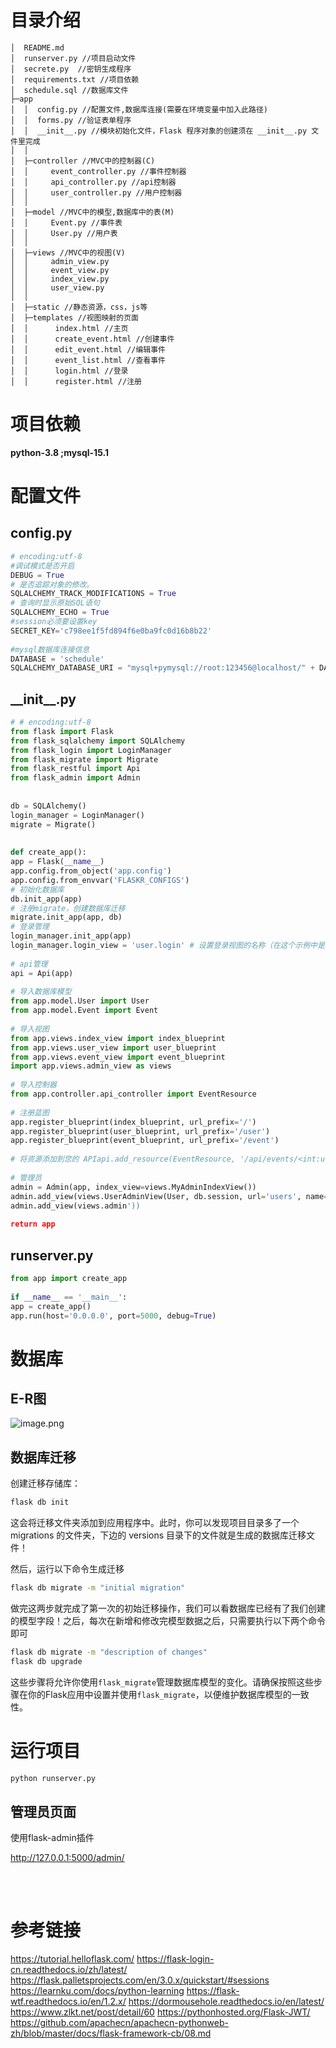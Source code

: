 # 目录介绍

```
│  README.md
│  runserver.py //项目启动文件
│  secrete.py  //密钥生成程序
│  requirements.txt //项目依赖
│  schedule.sql //数据库文件
├─app
│  │  config.py //配置文件,数据库连接(需要在环境变量中加入此路径)
│  │  forms.py //验证表单程序
│  │  __init__.py //模块初始化文件，Flask 程序对象的创建须在 __init__.py 文件里完成
│  │
│  ├─controller //MVC中的控制器(C)
│  │     event_controller.py //事件控制器
│  │     api_controller.py //api控制器
│  │     user_controller.py //用户控制器
│  │  
│  ├─model //MVC中的模型,数据库中的表(M)
│  │     Event.py //事件表
│  │     User.py //用户表
│  │
│  ├─views //MVC中的视图(V)
│  │     admin_view.py
│  │     event_view.py
│  │     index_view.py
│  │     user_view.py
│  │ 
│  ├─static //静态资源，css，js等
│  ├─templates //视图映射的页面
│  │      index.html //主页
│  │      create_event.html //创建事件
│  │      edit_event.html //编辑事件
│  │      event_list.html //查看事件
│  │      login.html //登录
│  │      register.html //注册

```

# 项目依赖

**python-3.8 ;mysql-15.1**

# 配置文件

## config.py

```python
# encoding:utf-8  
#调试模式是否开启  
DEBUG = True  
# 是否追踪对象的修改。  
SQLALCHEMY_TRACK_MODIFICATIONS = True  
# 查询时显示原始SQL语句  
SQLALCHEMY_ECHO = True  
#session必须要设置key  
SECRET_KEY='c798ee1f5fd894f6e0ba9fc0d16b8b22'  
  
#mysql数据库连接信息  
DATABASE = 'schedule'  
SQLALCHEMY_DATABASE_URI = "mysql+pymysql://root:123456@localhost/" + DATABASE
```

## \_\_init\_\_.py

```python
# # encoding:utf-8  
from flask import Flask  
from flask_sqlalchemy import SQLAlchemy  
from flask_login import LoginManager  
from flask_migrate import Migrate  
from flask_restful import Api  
from flask_admin import Admin  
  
  
db = SQLAlchemy()  
login_manager = LoginManager()  
migrate = Migrate()  
  
  
def create_app():  
app = Flask(__name__)  
app.config.from_object('app.config')  
app.config.from_envvar('FLASKR_CONFIGS')  
# 初始化数据库  
db.init_app(app)  
# 注册migrate，创建数据库迁移  
migrate.init_app(app, db)  
# 登录管理  
login_manager.init_app(app)  
login_manager.login_view = 'user.login' # 设置登录视图的名称（在这个示例中是 'user.login'）  
  
# api管理  
api = Api(app)  
  
# 导入数据库模型  
from app.model.User import User  
from app.model.Event import Event  
  
# 导入视图  
from app.views.index_view import index_blueprint  
from app.views.user_view import user_blueprint  
from app.views.event_view import event_blueprint  
import app.views.admin_view as views  
  
# 导入控制器  
from app.controller.api_controller import EventResource  
  
# 注册蓝图  
app.register_blueprint(index_blueprint, url_prefix='/')  
app.register_blueprint(user_blueprint, url_prefix='/user')  
app.register_blueprint(event_blueprint, url_prefix='/event')  
  
# 将资源添加到您的 APIapi.add_resource(EventResource, '/api/events/<int:user_id>')  
  
# 管理员  
admin = Admin(app, index_view=views.MyAdminIndexView())  
admin.add_view(views.UserAdminView(User, db.session, url='users', name='users', endpoint='users_admin'))  
admin.add_view(views.admin'))  
  
return app
```

## runserver.py

```python
from app import create_app  
  
if __name__ == '__main__':  
app = create_app()  
app.run(host='0.0.0.0', port=5000, debug=True)
```
# 数据库
## E-R图

![image.png](https://img-1313049298.cos.ap-shanghai.myqcloud.com/note-img/202311051315126.png)


## 数据库迁移

创建迁移存储库：

```bash
flask db init
```

这会将迁移文件夹添加到应用程序中。此时，你可以发现项目目录多了一个 migrations 的文件夹，下边的 versions 目录下的文件就是生成的数据库迁移文件！

然后，运行以下命令生成迁移
```bash
flask db migrate -m "initial migration"
```

做完这两步就完成了第一次的初始迁移操作，我们可以看数据库已经有了我们创建的模型字段！之后，每次在新增和修改完模型数据之后，只需要执行以下两个命令即可
```bash
flask db migrate -m "description of changes"
flask db upgrade
```

这些步骤将允许你使用`flask_migrate`管理数据库模型的变化。请确保按照这些步骤在你的Flask应用中设置并使用`flask_migrate`，以便维护数据库模型的一致性。

#  运行项目

```cmd
python runserver.py
```

## 管理员页面

使用flask-admin插件

http://127.0.0.1:5000/admin/

## 
    
# 参考链接

https://tutorial.helloflask.com/
https://flask-login-cn.readthedocs.io/zh/latest/
https://flask.palletsprojects.com/en/3.0.x/quickstart/#sessions
https://learnku.com/docs/python-learning
https://flask-wtf.readthedocs.io/en/1.2.x/
https://dormousehole.readthedocs.io/en/latest/
https://www.zlkt.net/post/detail/60
https://pythonhosted.org/Flask-JWT/
https://github.com/apachecn/apachecn-pythonweb-zh/blob/master/docs/flask-framework-cb/08.md